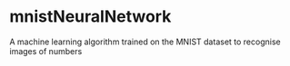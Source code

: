 # mnistNeuralNetwork
A machine learning algorithm trained on the MNIST dataset to recognise images of numbers
